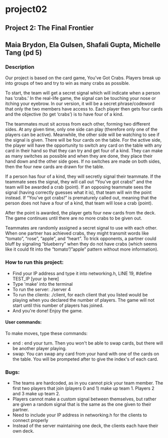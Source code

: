 # project02
## Project 2: The Final Frontier
## Maia Brydon, Ela Gulsen, Shafali Gupta, Michelle Tang (pd 5)

### Description
Our project is based on the card game, You’ve Got Crabs. Players break up into groups of two and try to win as many
crabs as possible.

To start, the team will get a secret signal which will indicate when a person has ‘crabs.’ In
the real-life game, the signal can be touching your nose or itching your eyebrow. In our version, it will be a secret
phrase/codeword that only the two members have access to. Each player then gets four cards and the objective
(to get ‘crabs’) is to have four of a kind.

The teammates must sit across from each other, forming two different sides. At any given time, only one side can play
(therefore only one of the players can be active). Meanwhile, the other side will be watching to see if the signal is
given. There will be four cards on the table. For the active side, the player will have the opportunity to switch any
card on the table with any card in their hand so that they can try and get four of a kind. They can make as many switches
as possible and when they are done, they place their hand down and the other side goes. If no switches are made on both
sides, then the four new cards are drawn for the table.

If a person has four of a kind, they will secretly signal their teammate. If the teammate sees the signal, they will call
out “You’ve got crabs!” and the team will be awarded a crab (point). If an opposing teammate sees the signal (having
correctly guesses what it is), that team will win the point instead. If “You’ve got crabs!” is prematurely called out,
meaning that the person does not have a four of a kind, that team will lose a crab (point).

After the point is awarded, the player gets four new cards from the deck. The game continues until there are no more crabs
to be given out.

Teammates are randomly assigned a secret signal to use with each other. When one partner has achieved crabs, they might transmit
words like “tomato”, “rose”, “apple”, and “heart”. To trick opponents, a partner could bluff by signaling “blueberry” when
they do not have crabs (which seems like it could fit into the “tomato”/”apple” pattern without more information).

### How to run this project:
- Find your IP address and type it into networking.h, LINE 19, #define TEST_IP [your ip here]
- Type 'make' into the terminal
- To run the server: ./server 4
- To run the clients: ./client, for each client that you listed would be playing when you declared the number of players. The game will not start until this number of players has joined.
- And you're done! Enjoy the game.

#### User commands: 
To make moves, type these commands:
- end : end your turn. Then you won't be able to swap cards, but there will be another player playing. 
- swap: You can swap any card from your hand with one of the  cards on the table. You will be prompeted after to give the index's of each card. 

### Bugs:
- The teams are hardcoded, as in you cannot pick your team member. The first two players that join (players 0 and 1) make up
team 1. Players 2 and 3 make up team 2.
- Players cannot make a custom signal between themselves, but rather are given a random signal that is the same as the one
given to their partner.
- Need to include your IP address in networking.h for the clients to connect properly
- Instead of the server maintaining one deck, the clients each have their own deck. 

